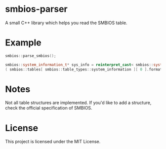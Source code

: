 # smbios-parser
A small C++ library which helps you read the SMBIOS table.

# Example
```c++
smbios::parse_smbios();

smbios::system_information_t* sys_info = reinterpret_cast< smbios::system_information_t* >
( smbios::tables[ smbios::table_types::system_information ][ 0 ].formatted_section.data( ) );
```


# Notes
Not all table structures are implemented. If you'd like to add a structure, check the
official specification of SMBIOS.

# License
This project is licensed under the MIT License.